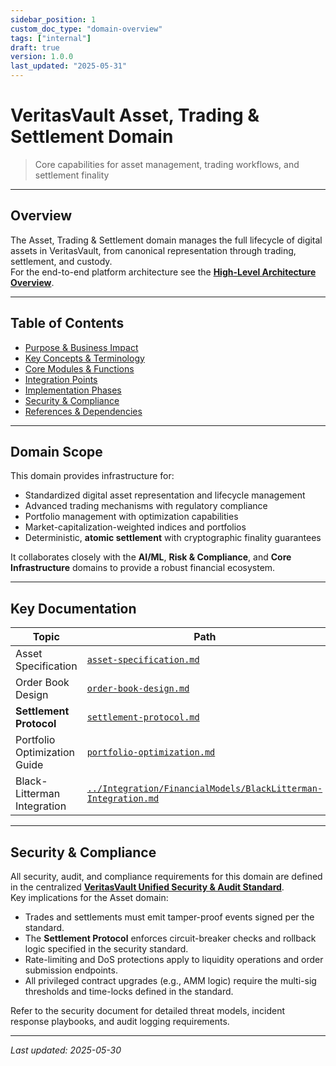 ```yaml
---
sidebar_position: 1
custom_doc_type: "domain-overview"
tags: ["internal"]
draft: true
version: 1.0.0
last_updated: "2025-05-31"
---
```


# VeritasVault Asset, Trading & Settlement Domain

> Core capabilities for asset management, trading workflows, and settlement finality

---

## Overview

The Asset, Trading & Settlement domain manages the full lifecycle of digital assets in VeritasVault, from canonical representation through trading, settlement, and custody.  
For the end-to-end platform architecture see the **[High-Level Architecture Overview](../../ARCHITECTURE.md)**.

---

## Table of Contents

* [Purpose & Business Impact](overview/purpose-impact.md)
* [Key Concepts & Terminology](overview/concepts-terminology.md)
* [Core Modules & Functions](overview/core-modules.md)
* [Integration Points](overview/integration-points.md)
* [Implementation Phases](overview/implementation-phases.md)
* [Security & Compliance](#security--compliance)
* [References & Dependencies](overview/references-dependencies.md)

---

## Domain Scope

This domain provides infrastructure for:

* Standardized digital asset representation and lifecycle management
* Advanced trading mechanisms with regulatory compliance
* Portfolio management with optimization capabilities
* Market-capitalization-weighted indices and portfolios
* Deterministic, **atomic settlement** with cryptographic finality guarantees

It collaborates closely with the **AI/ML**, **Risk & Compliance**, and **Core Infrastructure** domains to provide a robust financial ecosystem.

---

## Key Documentation

| Topic | Path |
|-------|------|
| Asset Specification | [`asset-specification.md`](./asset-specification.md) |
| Order Book Design | [`order-book-design.md`](./order-book-design.md) |
| **Settlement Protocol** | [`settlement-protocol.md`](./settlement-protocol.md) |
| Portfolio Optimization Guide | [`portfolio-optimization.md`](./portfolio-optimization.md) |
| Black-Litterman Integration | [`../Integration/FinancialModels/BlackLitterman-Integration.md`](../AI/FinancialModels/BlackLitterman-Integration.md) |

---

## Security & Compliance

All security, audit, and compliance requirements for this domain are defined in the centralized **[VeritasVault Unified Security & Audit Standard](../../SECURITY.md)**.  
Key implications for the Asset domain:

* Trades and settlements must emit tamper-proof events signed per the standard.
* The **Settlement Protocol** enforces circuit-breaker checks and rollback logic specified in the security standard.
* Rate-limiting and DoS protections apply to liquidity operations and order submission endpoints.
* All privileged contract upgrades (e.g., AMM logic) require the multi-sig thresholds and time-locks defined in the standard.

Refer to the security document for detailed threat models, incident response playbooks, and audit logging requirements.

---

*Last updated: 2025-05-30*  
